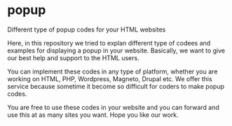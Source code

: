 # popup
Different type of popup codes for your HTML websites

Here, in this repository we tried to explan different type of codees and examples for displaying a popup in your website.
Basically, we want to give our best help and support to the HTML users.

You can implement these codes in any type of platform, whether you are working on HTML, PHP, Wordpress, Magneto, Drupal etc.
We offer this service because sometime it become so difficult for coders to make popup codes.

You are free to use these codes in your website and you can forward and use this at as many sites you want.
Hope you like our work.
